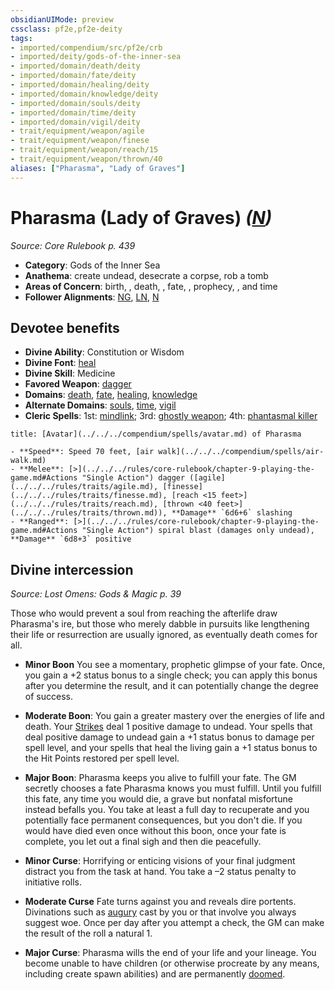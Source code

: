 ```yaml
---
obsidianUIMode: preview
cssclass: pf2e,pf2e-deity
tags:
- imported/compendium/src/pf2e/crb
- imported/deity/gods-of-the-inner-sea
- imported/domain/death/deity
- imported/domain/fate/deity
- imported/domain/healing/deity
- imported/domain/knowledge/deity
- imported/domain/souls/deity
- imported/domain/time/deity
- imported/domain/vigil/deity
- trait/equipment/weapon/agile
- trait/equipment/weapon/finese
- trait/equipment/weapon/reach/15
- trait/equipment/weapon/thrown/40
aliases: ["Pharasma", "Lady of Graves"]
---
```

# Pharasma (Lady of Graves) *([N](neutral-b1.md))*  
*Source: Core Rulebook p. 439*  

- **Category**: Gods of the Inner Sea
- **Anathema**: create undead, desecrate a corpse, rob a tomb
- **Areas of Concern**: birth, , death, , fate, , prophecy, , and time
- **Follower Alignments**: [NG](neutral-good-b1.md), [LN](lawful-neutral-b1.md), [N](neutral-b1.md)

## Devotee benefits

- **Divine Ability**: Constitution or Wisdom
- **Divine Font**: [heal](../../spells/heal.md)
- **Divine Skill**: Medicine
- **Favored Weapon**: [dagger](../../equipment/items/dagger.md)
- **Domains**: [death](../domains.md#Death), [fate](../domains.md#Fate), [healing](../domains.md#Healing), [knowledge](../domains.md#Knowledge)
- **Alternate Domains**: [souls](../domains.md#Souls), [time](../domains.md#Time), [vigil](../domains.md#Vigil)
- **Cleric Spells**: 1st: [mindlink](../../spells/mindlink.md); 3rd: [ghostly weapon](../../spells/ghostly-weapon.md); 4th: [phantasmal killer](../../spells/phantasmal-killer.md)

```ad-embed-avatar
title: [Avatar](../../../compendium/spells/avatar.md) of Pharasma

- **Speed**: Speed 70 feet, [air walk](../../../compendium/spells/air-walk.md)
- **Melee**: [>](../../../rules/core-rulebook/chapter-9-playing-the-game.md#Actions "Single Action") dagger ([agile](../../../rules/traits/agile.md), [finesse](../../../rules/traits/finesse.md), [reach <15 feet>](../../../rules/traits/reach.md), [thrown <40 feet>](../../../rules/traits/thrown.md)), **Damage** `6d6+6` slashing
- **Ranged**: [>](../../../rules/core-rulebook/chapter-9-playing-the-game.md#Actions "Single Action") spiral blast (damages only undead), **Damage** `6d8+3` positive
```

## Divine intercession
*Source: Lost Omens: Gods & Magic p. 39*

Those who would prevent a soul from reaching the afterlife draw Pharasma's ire, but those who merely dabble in pursuits like lengthening their life or resurrection are usually ignored, as eventually death comes for all.

- **Minor Boon** You see a momentary, prophetic glimpse of your fate. Once, you gain a +2 status bonus to a single check; you can apply this bonus after you determine the result, and it can potentially change the degree of success.
- **Moderate Boon**: You gain a greater mastery over the energies of life and death. Your [Strikes](strike.md) deal 1 positive damage to undead. Your spells that deal positive damage to undead gain a +1 status bonus to damage per spell level, and your spells that heal the living gain a +1 status bonus to the Hit Points restored per spell level.
- **Major Boon**: Pharasma keeps you alive to fulfill your fate. The GM secretly chooses a fate Pharasma knows you must fulfill. Until you fulfill this fate, any time you would die, a grave but nonfatal misfortune instead befalls you. You take at least a full day to recuperate and you potentially face permanent consequences, but you don't die. If you would have died even once without this boon, once your fate is complete, you let out a final sigh and then die peacefully.

- **Minor Curse**: Horrifying or enticing visions of your final judgment distract you from the task at hand. You take a –2 status penalty to initiative rolls.
- **Moderate Curse** Fate turns against you and reveals dire portents. Divinations such as [augury](../../spells/augury.md) cast by you or that involve you always suggest woe. Once per day after you attempt a check, the GM can make the result of the roll a natural 1.
- **Major Curse**: Pharasma wills the end of your life and your lineage. You become unable to have children (or otherwise procreate by any means, including create spawn abilities) and are permanently [doomed](conditions.md#Doomed).
